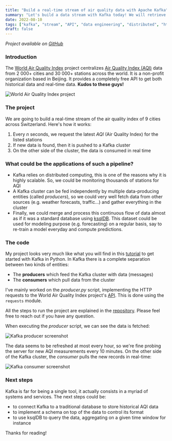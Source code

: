 ```yaml
---
title: "Build a real-time stream of air quality data with Apache Kafka"
summary: "Let's build a data stream with Kafka today! We will retrieve air quality data using the [World Air Quality Index](https://aqicn.org/station/@16822) project's API, then push it on a Kafka cluster."
date: 2022-08-10
tags: ["kafka", "stream", "API", "data engineering", "distributed", "http", "request", "air", "cluster"]
draft: false
---
```


*Project available on [GitHub](https://github.com/datatrigger/kafka_stream_air_quality)*

### Introduction

The [World Air Quality Index](https://aqicn.org/station/@16822) project centralizes [Air Quality Index (AQI)](https://en.wikipedia.org/wiki/Air_quality_index) data from 2 000+ cities and 30 000+ stations across the world. It is a non-profit organization based in Beijing. It provides a completely free API to get both historical data and real-time data. **Kudos to these guys!**

![World Air Quality Index project](/res/kafka_stream_air_quality/world_air_quality_index_project.png)

### The project

We are going to build a real-time stream of the air quality index of 9 cities across Switzerland. Here's how it works:

1) Every *n* seconds, we request the latest *AQI* (Air Quality Index) for the listed stations
2) If new data is found, then it is pushed to a Kafka cluster
3) On the other side of the cluster, the data is consumed in real time

### What could be the applications of such a pipeline?

* Kafka relies on distributed computing, this is one of the reasons why it is highly scalable. So, we could be monitoring thousands of stations for AQI
* A Kafka cluster can be fed independently by multiple data-producing entities (called *producers*), so we could very well fetch data from other sources (e.g. weather forecasts, traffic...) and gather everything in the cluster
* Finally, we could merge and process this continuous flow of data almost as if it was a standard database using [ksqlDB](https://ksqldb.io/). This dataset could be used for modeling purpose (e.g. forecasting) on a regular basis, say to re-train a model everyday and compute predictions.

### The code

My project looks very much like what you will find in this [tutorial](https://developer.confluent.io/get-started/python/) to get started with Kafka in Python. In Kafka there is a complete separation between two kinds of entities:

* The **producers** which feed the Kafka cluster with data (messages)
* The **consumers** which pull data from the cluster

I've mainly worked on the *producer.py* script, implementing the HTTP requests to the World Air Quality Index project's [API](https://aqicn.org/api/). This is done using the `requests` module.

All the steps to run the project are explained in the [repository](https://github.com/datatrigger/kafka_stream_air_quality). Please feel free to reach out if you have any question.

When executing the *producer* script, we can see the data is fetched:

![Kafka producer screenshot](/res/kafka_stream_air_quality/producer.png)

The data seems to be refreshed at most every hour, so we're fine probing the server for new AQI measurements every 10 minutes. On the other side of the Kafka cluster, the *consumer* pulls the new records in real-time:

![Kafka consumer screenshot](/res/kafka_stream_air_quality/consumer.png)

### Next steps

Kafka is far for being a single tool, it actually consists in a myriad of systems and services. The next steps could be:

* to connect Kafka to a traditional database to store historical AQI data
* to implement a schema on top of the data to control its format
* to use ksqlDB to query the data, aggregating on a given time window for instance

Thanks for reading!
